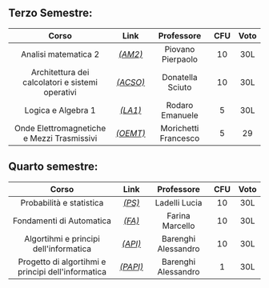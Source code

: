 ## Terzo Semestre:

| Corso                                              | Link                      | Professore           | CFU | Voto |
| :-:                                                | :-:                       | :-:                  | :-: | :-:  |
| Analisi matematica 2                               | [_(AM2)_](am2/)           | Piovano Pierpaolo    | 10  | 30L  |
| Architettura dei calcolatori e sistemi operativi   | [_(ACSO)_](acso/)         | Donatella Sciuto     | 10  | 30L  |
| Logica e Algebra 1                                 | [_(LA1)_](la1/)           | Rodaro Emanuele      |  5  | 30L  |
| Onde Elettromagnetiche e Mezzi Trasmissivi         | [_(OEMT)_](oemt/)         | Morichetti Francesco |  5  | 29   |

## Quarto semestre:

| Corso                                              | Link                      | Professore           | CFU | Voto |
| :-:                                                | :-:                       | :-:                  | :-: | :-:  |
| Probabilità e statistica                           | [_(PS)_](ps/)             | Ladelli Lucia        | 10  | 30L  |
| Fondamenti di Automatica                           | [_(FA)_](fa/)             | Farina Marcello      | 10  | 30L  |
| Algortihmi e principi dell'informatica             | [_(API)_](api/)           | Barenghi Alessandro  | 10  | 30L  |
| Progetto di algortihmi e principi dell'informatica | [_(PAPI)_](api/progetto/) | Barenghi Alessandro  |  1  | 30L  |
